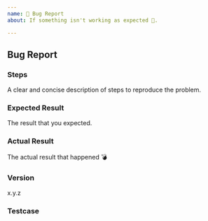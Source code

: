 ```yaml
---
name: 🐛 Bug Report
about: If something isn't working as expected 🔧.

---
```


## Bug Report

### Steps
A clear and concise description of steps to reproduce the problem.

### Expected Result
The result that you expected.

### Actual Result
The actual result that happened 💣

### Version
x.y.z

### Testcase
[Fork, update, and replace this sandbox to show the bug]:
https://codesandbox.io/s/fluent-ui-example-on8xf
